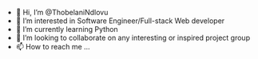 - 👋 Hi, I’m @ThobelaniNdlovu
- 👀 I’m interested in Software Engineer/Full-stack Web developer
- 🌱 I’m currently learning Python
- 💞️ I’m looking to collaborate on any interesting or inspired project group
- 📫 How to reach me ...

<!---
ThobelaniNdloviu/ThobelaniNdloviu is a ✨ special ✨ repository because its `README.md` (this file) appears on your GitHub profile.
You can click the Preview link to take a look at your changes.
--->
